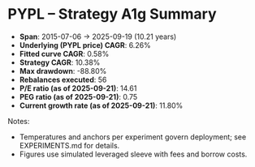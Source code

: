 # PYPL – Strategy A1g Summary

- **Span**: 2015-07-06 → 2025-09-19 (10.21 years)
- **Underlying (PYPL price) CAGR**: 6.26%
- **Fitted curve CAGR**: 0.58%
- **Strategy CAGR**: 10.38%
- **Max drawdown**: -88.80%
- **Rebalances executed**: 56
- **P/E ratio (as of 2025-09-21)**: 14.61
- **PEG ratio (as of 2025-09-21)**: 0.75
- **Current growth rate (as of 2025-09-21)**: 11.80%

Notes:

- Temperatures and anchors per experiment govern deployment; see EXPERIMENTS.md for details.
- Figures use simulated leveraged sleeve with fees and borrow costs.

